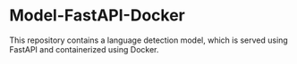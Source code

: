 # Model-FastAPI-Docker

This repository contains a language detection model, which is served using FastAPI and containerized using Docker.

